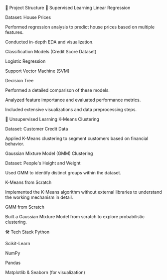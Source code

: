 
📂 Project Structure
🔹 Supervised Learning
Linear Regression

Dataset: House Prices

Performed regression analysis to predict house prices based on multiple features.

Conducted in-depth EDA and visualization.

Classification Models (Credit Score Dataset)

Logistic Regression

Support Vector Machine (SVM)

Decision Tree

Performed a detailed comparison of these models.

Analyzed feature importance and evaluated performance metrics.

Included extensive visualizations and data preprocessing steps.

🔹 Unsupervised Learning
K-Means Clustering

Dataset: Customer Credit Data

Applied K-Means clustering to segment customers based on financial behavior.

Gaussian Mixture Model (GMM) Clustering

Dataset: People's Height and Weight

Used GMM to identify distinct groups within the dataset.

K-Means from Scratch

Implemented the K-Means algorithm without external libraries to understand the working mechanism in detail.

GMM from Scratch

Built a Gaussian Mixture Model from scratch to explore probabilistic clustering.

🛠️ Tech Stack
Python

Scikit-Learn

NumPy

Pandas

Matplotlib & Seaborn (for visualization)

